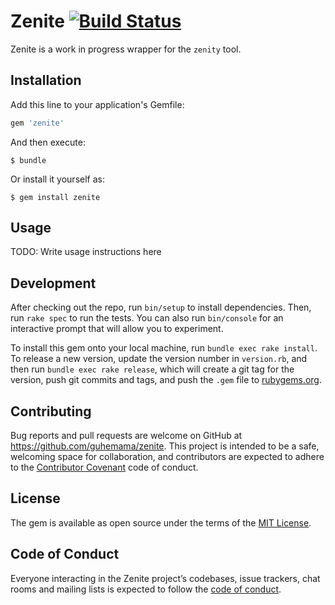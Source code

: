# Zenite [<img src="https://travis-ci.org/guhemama/zenite.svg?branch=master" alt="Build Status">](https://travis-ci.org/guhemama/zenite)

Zenite is a work in progress wrapper for the `zenity` tool.

## Installation

Add this line to your application's Gemfile:

```ruby
gem 'zenite'
```

And then execute:

    $ bundle

Or install it yourself as:

    $ gem install zenite

## Usage

TODO: Write usage instructions here

## Development

After checking out the repo, run `bin/setup` to install dependencies. Then, run `rake spec` to run the tests. You can also run `bin/console` for an interactive prompt that will allow you to experiment.

To install this gem onto your local machine, run `bundle exec rake install`. To release a new version, update the version number in `version.rb`, and then run `bundle exec rake release`, which will create a git tag for the version, push git commits and tags, and push the `.gem` file to [rubygems.org](https://rubygems.org).

## Contributing

Bug reports and pull requests are welcome on GitHub at https://github.com/guhemama/zenite. This project is intended to be a safe, welcoming space for collaboration, and contributors are expected to adhere to the [Contributor Covenant](http://contributor-covenant.org) code of conduct.

## License

The gem is available as open source under the terms of the [MIT License](https://opensource.org/licenses/MIT).

## Code of Conduct

Everyone interacting in the Zenite project’s codebases, issue trackers, chat rooms and mailing lists is expected to follow the [code of conduct](https://github.com/guhemama/zenite/blob/master/CODE_OF_CONDUCT.md).
